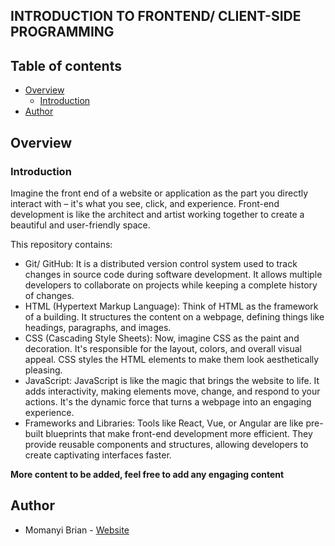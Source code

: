 ## INTRODUCTION TO FRONTEND/ CLIENT-SIDE PROGRAMMING

## Table of contents

- [Overview](#overview)
  - [Introduction](#introduction)
- [Author](#author)


## Overview

### Introduction

Imagine the front end of a website or application as the part you directly interact with – it's what you see, click, and experience. Front-end development is like the architect and artist working together to create a beautiful and user-friendly space.

This repository contains:
- Git/ GitHub: It is a distributed version control system used to track changes in source code during software development. It allows multiple developers to collaborate on projects while keeping a complete history of changes.
- HTML (Hypertext Markup Language): Think of HTML as the framework of a building. It structures the content on a webpage, defining things like headings, paragraphs, and images.
- CSS (Cascading Style Sheets): Now, imagine CSS as the paint and decoration. It's responsible for the layout, colors, and overall visual appeal. CSS styles the HTML elements to make them look aesthetically pleasing.
- JavaScript: JavaScript is like the magic that brings the website to life. It adds interactivity, making elements move, change, and respond to your actions. It's the dynamic force that turns a webpage into an engaging experience.
- Frameworks and Libraries: Tools like React, Vue, or Angular are like pre-built blueprints that make front-end development more efficient. They provide reusable components and structures, allowing developers to create captivating interfaces faster.


**More content to be added, feel free to add any engaging content**

## Author

- Momanyi Brian - [Website](https://momanyi-brian-portfolio.vercel.app)